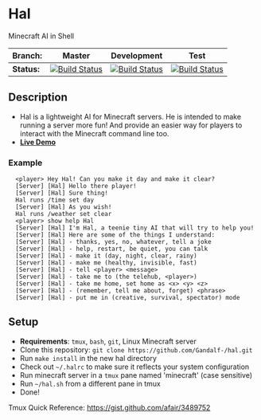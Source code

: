 # Hal
Minecraft AI in Shell

|  Branch: | Master  | Development | Test |
|---------|---------|-------------|------|
| **Status:**  |  [![Build Status](https://travis-ci.org/Gandalf-/hal.svg?branch=master)](https://travis-ci.org/Gandalf-/hal)  |  [![Build Status](https://travis-ci.org/Gandalf-/hal.svg?branch=development)](https://travis-ci.org/Gandalf-/hal) |  [![Build Status](https://travis-ci.org/Gandalf-/hal.svg?branch=test)](https://travis-ci.org/Gandalf-/hal) |

## Description
- Hal is a lightweight AI for Minecraft servers. He is intended to make running
  a server more fun! And provide an easier way for players to interact with the
  Minecraft command line too.
- **[Live Demo](http://hal-demo.anardil.net:48000/)**

### Example
```
  <player> Hey Hal! Can you make it day and make it clear?
  [Server] [Hal] Hello there player!
  [Server] [Hal] Sure thing!
  Hal runs /time set day
  [Server] [Hal] As you wish!
  Hal runs /weather set clear
  <player> show help Hal
  [Server] [Hal] I'm Hal, a teenie tiny AI that will try to help you!
  [Server] [Hal] Here are some of the things I understand:
  [Server] [Hal] - thanks, yes, no, whatever, tell a joke
  [Server] [Hal] - help, restart, be quiet, you can talk
  [Server] [Hal] - make it (day, night, clear, rainy)
  [Server] [Hal] - make me (healthy, invisible, fast)
  [Server] [Hal] - tell <player> <message>
  [Server] [Hal] - take me to (the telehub, <player>)
  [Server] [Hal] - take me home, set home as <x> <y> <z>
  [Server] [Hal] - (remember, tell me about, forget) <phrase>
  [Server] [Hal] - put me in (creative, survival, spectator) mode
```

## Setup
- **Requirements**: `tmux`, `bash`, `git`, Linux Minecraft server
- Clone this repository: `git clone https://github.com/Gandalf-/hal.git`
- Run `make install` in the new hal directory
- Check out `~/.halrc` to make sure it reflects your system configuration
- Run minecraft server in a `tmux` pane named 'minecraft' (case sensitive)
- Run `~/hal.sh` from a different pane in tmux
- Done!

Tmux Quick Reference: https://gist.github.com/afair/3489752
